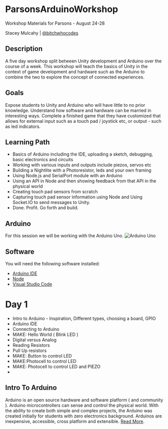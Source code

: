 # ParsonsArduinoWorkshop
Workshop Materials for Parsons - August 24-28

Stacey Mulcahy | [@bitchwhocodes](http://www.twitter.com/bitchwhocodes) 


## Description
A five day workshop split between Unity development and Arduino over the course of a week. This workshop will teach the basics of Unity in the context of game development and hardware such as the Arduino to combine the two to explore the concept of connected experiences. 

## Goals 
Expose students to Unity and Arduino who will have little to no prior knowledge. Understand how software and hardware can be married in interesting ways.  Complete a finished game that they have customized that allows for external input such as a touch pad / joystick etc, or output - such as led indicators. 

## Learning Path
+ Basics of Arduino including the IDE, uploading a sketch, debugging, basic electronics and circuits
+ Working with various inputs and outputs include piezos, servos etc
+ Building a Nightlite with a Photoresistor, leds and your own framing
+ Using Node.js and SerialPort module with an Arduino
+ Using an API in Node and then showing feedback from that API in the physical world
+ Creating touch pad sensors from scratch
+ Capturing touch pad sensor information using Node and Using Socket.IO to send messages to Unity. 
+ Done. Profit. Go forth and build. 

## Arduino
For this session we will be working with the Arduino Uno.
![Arduino Uno ](http://4.bp.blogspot.com/-TK5QmjGRFa0/VOmQmyTYsuI/AAAAAAAAOW0/CFeUCjRsuK8/s1600/arduino_uno_large.png)

## Software
You will need the following software installed:
*  [Arduino IDE](https://www.arduino.cc/en/Main/Software)
*  [Node](https://nodejs.org/)
*  [Visual Studio Code](https://code.visualstudio.com/)


# Day 1

+ Intro to Arduino - Inspiration, Different types, choosing a board, GPIO 
+ Arduino IDE
+ Connecting to Arduino
+ MAKE: Hello World ( Blink LED ) 
+ Digital versus Analog
+ Reading Resistors 
+ Pull Up resistors 
+ MAKE: Button to control LED
+ MAKE:Photocell to control LED
+ MAKE: Photocell to control LED and PIEZO 
+ 
## Intro To Arduino

Arduino is an open source hardware and software platform ( and community ). Arduino microcontrollers can sense and control the physical world. With the ability to create both simple and complex projects, the Arduino was created initially for students with zero electronics background.  Arduinos are inexpensive, accessible, cross platform and extensible. [Read More](https://www.arduino.cc/en/Guide/Introduction).


